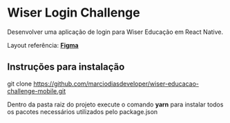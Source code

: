 # Wiser Login Challenge

Desenvolver uma aplicação de login para Wiser Educação em React Native.

Layout referência: [**Figma**](https://www.figma.com/file/zC98pMR61WhKX5joTKTMr6/Teste-Wiser?node-id=3%3A4)

## Instruções para instalação

git clone https://github.com/marciodiasdeveloper/wiser-educacao-challenge-mobile.git

Dentro da pasta raiz do projeto execute o comando **yarn** para instalar todos os pacotes necessários utilizados pelo package.json